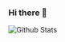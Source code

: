 ### Hi there 👋

<!--
**sai-sahith7/sai-sahith7** is a ✨ _special_ ✨ repository because its `README.md` (this file) appears on your GitHub profile.

Here are some ideas to get you started:

- 🔭 I’m currently working on ...
- 🌱 I’m currently learning ...
- 👯 I’m looking to collaborate on ...
- 🤔 I’m looking for help with ...
- 💬 Ask me about ...
- 📫 How to reach me: ...
- 😄 Pronouns: ...
- ⚡ Fun fact: ...
-->

<img align = "left" alt = "Github Stats" src = "https://github-readme-stats.vercel.app/api?username=sai-sahith7&show_icons=true&theme=radical" />
